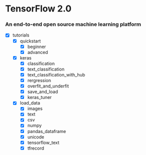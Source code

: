 # TensorFlow 2.0
### An end-to-end open source machine learning platform

- [X] tutorials
  - [X] quickstart
    - [X] beginner
    - [X] advanced
  - [X] keras
    - [X] classification
    - [X]  text_classification
    - [X] text_classification_with_hub
    - [X] rergression
    - [X] overfit_and_underfit
    - [X] save_and_load
    - [X] keras_tuner
  - [X] load_data
    - [X] images
    - [X] text
    - [X] csv
    - [X] numpy
    - [X] pandas_dataframe
    - [X] unicode
    - [X] tensorflow_text
    - [X] tfrecord
